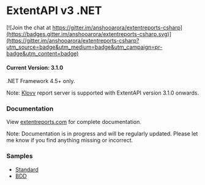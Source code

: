 # ExtentAPI v3 .NET

[![Join the chat at https://gitter.im/anshooarora/extentreports-csharp](https://badges.gitter.im/anshooarora/extentreports-csharp.svg)](https://gitter.im/anshooarora/extentreports-csharp?utm_source=badge&utm_medium=badge&utm_campaign=pr-badge&utm_content=badge)

#### Current Version: 3.1.0

.NET Framework 4.5+ only.

Note: [Klovv](https://github.com/anshooarora/klovv) report server is supported with ExtentAPI version 3.1.0 onwards.

### Documentation

View [extentreports.com](http://extentreports.com/docs/versions/3/net/) for complete documentation.

Note: Documentation is in progress and will be regularly updated. Please let me know if you find anything missing or incorrect.

### Samples

 * <a href='http://extentreports.com/os/3/extent.html'>Standard</a>
 * <a href='http://extentreports.com/os/3/bdd.html'>BDD</a>
 
